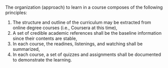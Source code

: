The organization (approach) to learn in a course composes of the following principles:
1. The structure and outline of the curriculum may be extracted from online degree courses (i.e., Coursera at this time),
2. A set of credible academic references shall be the baseline information since their contents are stable,
3. In each course, the readines, listenings, and watching shall be summarized,
4. In each course, a set of quizzes and assignments shall be documented to demonstrate the learning.
